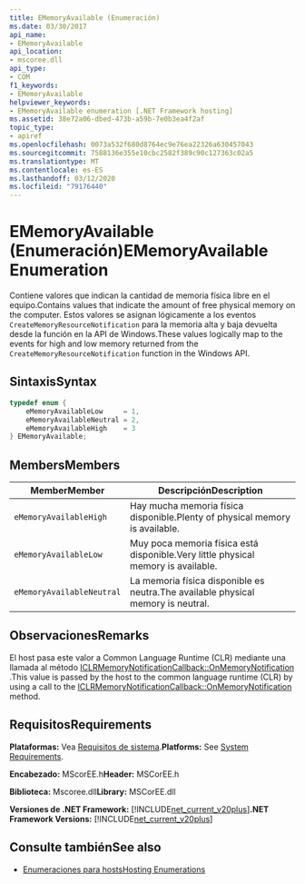 ```yaml
---
title: EMemoryAvailable (Enumeración)
ms.date: 03/30/2017
api_name:
- EMemoryAvailable
api_location:
- mscoree.dll
api_type:
- COM
f1_keywords:
- EMemoryAvailable
helpviewer_keywords:
- EMemoryAvailable enumeration [.NET Framework hosting]
ms.assetid: 38e72a06-dbed-473b-a59b-7e0b3ea4f2af
topic_type:
- apiref
ms.openlocfilehash: 0073a532f680d8764ec9e76ea22326a630457043
ms.sourcegitcommit: 7588136e355e10cbc2582f389c90c127363c02a5
ms.translationtype: MT
ms.contentlocale: es-ES
ms.lasthandoff: 03/12/2020
ms.locfileid: "79176440"
---
```

# <a name="ememoryavailable-enumeration"></a><span data-ttu-id="2869b-102">EMemoryAvailable (Enumeración)</span><span class="sxs-lookup"><span data-stu-id="2869b-102">EMemoryAvailable Enumeration</span></span>
<span data-ttu-id="2869b-103">Contiene valores que indican la cantidad de memoria física libre en el equipo.</span><span class="sxs-lookup"><span data-stu-id="2869b-103">Contains values that indicate the amount of free physical memory on the computer.</span></span> <span data-ttu-id="2869b-104">Estos valores se asignan lógicamente a los eventos `CreateMemoryResourceNotification` para la memoria alta y baja devuelta desde la función en la API de Windows.</span><span class="sxs-lookup"><span data-stu-id="2869b-104">These values logically map to the events for high and low memory returned from the `CreateMemoryResourceNotification` function in the Windows API.</span></span>  
  
## <a name="syntax"></a><span data-ttu-id="2869b-105">Sintaxis</span><span class="sxs-lookup"><span data-stu-id="2869b-105">Syntax</span></span>  
  
```cpp  
typedef enum {  
    eMemoryAvailableLow     = 1,  
    eMemoryAvailableNeutral = 2,  
    eMemoryAvailableHigh    = 3
} EMemoryAvailable;  
```  
  
## <a name="members"></a><span data-ttu-id="2869b-106">Members</span><span class="sxs-lookup"><span data-stu-id="2869b-106">Members</span></span>  
  
|<span data-ttu-id="2869b-107">Member</span><span class="sxs-lookup"><span data-stu-id="2869b-107">Member</span></span>|<span data-ttu-id="2869b-108">Descripción</span><span class="sxs-lookup"><span data-stu-id="2869b-108">Description</span></span>|  
|------------|-----------------|  
|`eMemoryAvailableHigh`|<span data-ttu-id="2869b-109">Hay mucha memoria física disponible.</span><span class="sxs-lookup"><span data-stu-id="2869b-109">Plenty of physical memory is available.</span></span>|  
|`eMemoryAvailableLow`|<span data-ttu-id="2869b-110">Muy poca memoria física está disponible.</span><span class="sxs-lookup"><span data-stu-id="2869b-110">Very little physical memory is available.</span></span>|  
|`eMemoryAvailableNeutral`|<span data-ttu-id="2869b-111">La memoria física disponible es neutra.</span><span class="sxs-lookup"><span data-stu-id="2869b-111">The available physical memory is neutral.</span></span>|  
  
## <a name="remarks"></a><span data-ttu-id="2869b-112">Observaciones</span><span class="sxs-lookup"><span data-stu-id="2869b-112">Remarks</span></span>  
 <span data-ttu-id="2869b-113">El host pasa este valor a Common Language Runtime (CLR) mediante una llamada al método [ICLRMemoryNotificationCallback::OnMemoryNotification](../../../../docs/framework/unmanaged-api/hosting/iclrmemorynotificationcallback-onmemorynotification-method.md) .</span><span class="sxs-lookup"><span data-stu-id="2869b-113">This value is passed by the host to the common language runtime (CLR) by using a call to the [ICLRMemoryNotificationCallback::OnMemoryNotification](../../../../docs/framework/unmanaged-api/hosting/iclrmemorynotificationcallback-onmemorynotification-method.md) method.</span></span>  
  
## <a name="requirements"></a><span data-ttu-id="2869b-114">Requisitos</span><span class="sxs-lookup"><span data-stu-id="2869b-114">Requirements</span></span>  
 <span data-ttu-id="2869b-115">**Plataformas:** Vea [Requisitos de sistema](../../../../docs/framework/get-started/system-requirements.md).</span><span class="sxs-lookup"><span data-stu-id="2869b-115">**Platforms:** See [System Requirements](../../../../docs/framework/get-started/system-requirements.md).</span></span>  
  
 <span data-ttu-id="2869b-116">**Encabezado:** MScorEE.h</span><span class="sxs-lookup"><span data-stu-id="2869b-116">**Header:** MSCorEE.h</span></span>  
  
 <span data-ttu-id="2869b-117">**Biblioteca:** Mscoree.dll</span><span class="sxs-lookup"><span data-stu-id="2869b-117">**Library:** MSCorEE.dll</span></span>  
  
 <span data-ttu-id="2869b-118">**Versiones de .NET Framework:** [!INCLUDE[net_current_v20plus](../../../../includes/net-current-v20plus-md.md)]</span><span class="sxs-lookup"><span data-stu-id="2869b-118">**.NET Framework Versions:** [!INCLUDE[net_current_v20plus](../../../../includes/net-current-v20plus-md.md)]</span></span>  
  
## <a name="see-also"></a><span data-ttu-id="2869b-119">Consulte también</span><span class="sxs-lookup"><span data-stu-id="2869b-119">See also</span></span>

- [<span data-ttu-id="2869b-120">Enumeraciones para hosts</span><span class="sxs-lookup"><span data-stu-id="2869b-120">Hosting Enumerations</span></span>](../../../../docs/framework/unmanaged-api/hosting/hosting-enumerations.md)
